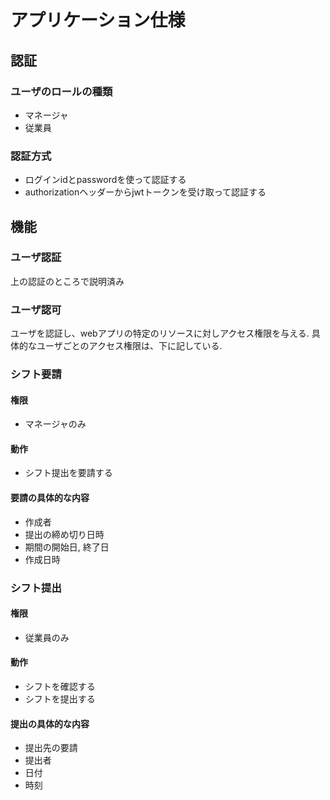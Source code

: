 # アプリケーション仕様


## 認証
### ユーザのロールの種類
- マネージャ
- 従業員
### 認証方式
- ログインidとpasswordを使って認証する
- authorizationヘッダーからjwtトークンを受け取って認証する


## 機能

### ユーザ認証
上の認証のところで説明済み

### ユーザ認可
ユーザを認証し、webアプリの特定のリソースに対しアクセス権限を与える.
具体的なユーザごとのアクセス権限は、下に記している.

### シフト要請
#### 権限
- マネージャのみ
#### 動作
- シフト提出を要請する
#### 要請の具体的な内容
- 作成者
- 提出の締め切り日時
- 期間の開始日, 終了日
- 作成日時

### シフト提出
#### 権限
- 従業員のみ
#### 動作
- シフトを確認する
- シフトを提出する
#### 提出の具体的な内容
- 提出先の要請
- 提出者
- 日付
- 時刻
